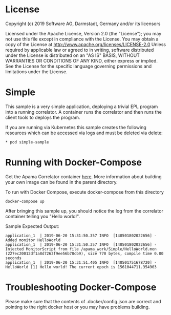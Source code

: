 License
=======
Copyright (c) 2019 Software AG, Darmstadt, Germany and/or its licensors

Licensed under the Apache License, Version 2.0 (the "License"); you may not use this
file except in compliance with the License. You may obtain a copy of the License at
http://www.apache.org/licenses/LICENSE-2.0
Unless required by applicable law or agreed to in writing, software distributed under the
License is distributed on an "AS IS" BASIS, WITHOUT WARRANTIES OR CONDITIONS OF ANY KIND,
either express or implied. 
See the License for the specific language governing permissions and limitations under the License.

Simple
======
This sample is a very simple application, deploying a trivial EPL program into
a running correlator. A container runs the correlator and then runs the client
tools to deploys the program.

If you are running via Kubernetes this sample creates the following
resources which can be accessed via logs and must be deleted via delete:

	* pod simple-sample

Running with Docker-Compose
==============

Get the Apama Correlator container [here](https://hub.docker.com/_/apama-correlator). More information about building your own image can be found in the parent directory.

To run with Docker Compose, execute docker-compose from this directory

```
docker-compose up
```

After bringing this sample up, you should notice the log from the correlator
container telling you "Hello world!".

Sample Expected Output:
```
application_1  | 2019-06-20 15:31:50.357 INFO  [140501802022656] - Added monitor HelloWorld
application_1  | 2019-06-20 15:31:50.357 INFO  [140501802022656] - Injected MonitorScript from file /apama_work/Simple/HelloWorld.mon (227ec20012df1a8d7263f9ee56b78cb9), size 770 bytes, compile time 0.00 seconds
application_1  | 2019-06-20 15:31:51.405 INFO  [140501751678720] - HelloWorld [1] Hello world! The current epoch is 1561044711.354903
```

Troubleshooting Docker-Compose
=======

Please make sure that the contents of .docker/config.json are correct and pointing to the right docker host or you may have problems building. 
